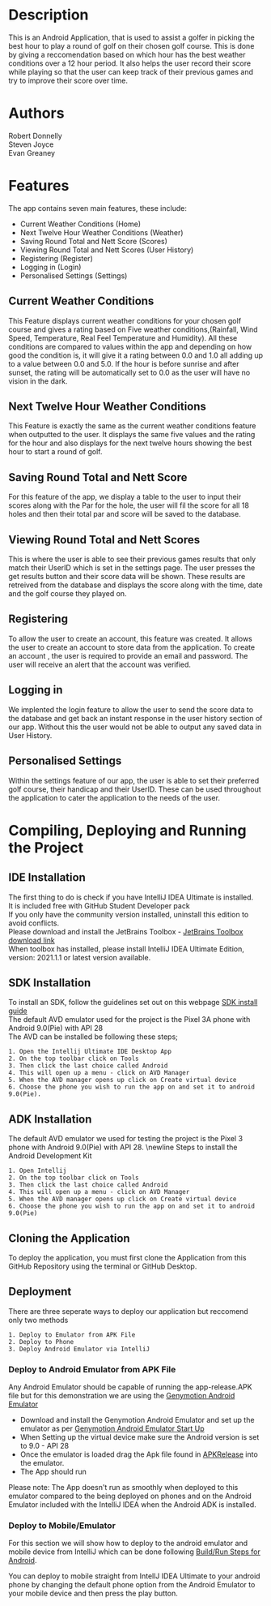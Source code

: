 # Description
This is an Android Application, that is used to assist a golfer in picking the best hour to play a round of golf on their chosen golf course. This is done by giving a reccomendation based on which hour has the best weather conditions over a 12 hour period. It also helps the user record their score while playing so that the user can keep track of their previous games and try to improve their score over time.  
# Authors
Robert Donnelly <br>
Steven Joyce<br>
Evan Greaney
# Features
The app contains seven main features, these include: 

+ Current Weather Conditions (Home)
+ Next Twelve Hour Weather Conditions (Weather)
+ Saving Round Total and Nett Score (Scores)
+ Viewing Round Total and Nett Scores (User History)
+ Registering (Register)
+ Logging in (Login)
+ Personalised Settings (Settings)

## Current Weather Conditions
This Feature displays current weather conditions for your chosen golf course and gives a rating based on Five weather conditions,(Rainfall, Wind Speed, Temperature, Real Feel Temperature and Humidity). All these conditions are compared to values within the app and depending on how good the condition is, it will give it a rating between 0.0 and 1.0 all adding up to a value between 0.0 and 5.0. If the hour is before sunrise and after sunset, the rating will be automatically set to 0.0 as the user will have no vision in the dark. 

## Next Twelve Hour Weather Conditions
This Feature is exactly the same as the current weather conditions feature when outputted to the user. It displays the same five values and the rating for the hour and also displays for the next twelve hours showing the best hour to start a round of golf.

## Saving Round Total and Nett Score
For this feature of the app, we display a table to the user to input their scores along with the Par for the hole, the user will fil the score for all 18 holes and then their total par and score will be saved to the database.

## Viewing Round Total and Nett Scores 
This is where the user is able to see their previous games results that only match their UserID which is set in the settings page. The user presses the get results button and their score data will be shown. These results are retreived from the database and displays the score along with the time, date and the golf course they played on.

## Registering
To allow the user to create an account, this feature was created. It allows the user to create an account to store data from the application. To create an account , the user is required to provide an email and password. The user will receive an alert that the account was verified.   

## Logging in
We implented the login feature to allow the user to send the score data to the database and get back an instant response in the user history section of our app. Without this the user would not be able to output any saved data in User History.

## Personalised Settings
Within the settings feature of our app, the user is able to set their preferred golf course, their handicap and their UserID. These can be used throughout the application to cater the application to the needs of the user. 


# Compiling, Deploying and Running the Project

## IDE Installation 
The first thing to do is check if you have IntelliJ IDEA Ultimate is installed.<br>
It is included free with GitHub Student Developer pack <br>
If you only have the community version installed, uninstall this edition to avoid conflicts.<br>
Please download and install the JetBrains Toolbox - [JetBrains Toolbox download link](https://www.jetbrains.com/toolbox-app/)<br>
When toolbox has installed, please install IntelliJ IDEA Ultimate Edition, version: 2021.1.1 or latest version available.

## SDK Installation
To install an SDK, follow the guidelines set out on this webpage [SDK install guide](https://www.jetbrains.com/help/idea/sdk.html)<br>
The default AVD emulator used for the project is the Pixel 3A phone with Android 9.0(Pie) with API 28  
The AVD can be installed be following these steps;

    1. Open the Intellij Ultimate IDE Desktop App
    2. On the top toolbar click on Tools
    3. Then click the last choice called Android
    4. This will open up a menu - click on AVD Manager
    5. When the AVD manager opens up click on Create virtual device
    6. Choose the phone you wish to run the app on and set it to android 9.0(Pie).

## ADK Installation 
The default AVD emulator we used for testing the project is the Pixel 3 phone with Android 9.0(Pie) with API 28. \newline
Steps to install the Android Development Kit

    1. Open Intellij
    2. On the top toolbar click on Tools
    3. Then click the last choice called Android
    4. This will open up a menu - click on AVD Manager
    5. When the AVD manager opens up click on Create virtual device
    6. Choose the phone you wish to run the app on and set it to android 9.0(Pie)

## Cloning the Application
To deploy the application, you must first clone the Application from this GitHub Repository using the terminal or GitHub Desktop.

## Deployment
There are three seperate ways to deploy our application but reccomend only two methods

    1. Deploy to Emulator from APK File
    2. Deploy to Phone
    3. Deploy Android Emulator via IntelliJ

### Deploy to Android Emulator from APK File
Any Android Emulator should be capable of running the app-release.APK file but for this demonstration we are using the [Genymotion Android Emulator](https://www.genymotion.com)<br>

+ Download and install the Genymotion Android Emulator and set up the emulator as per [Genymotion Android Emulator Start Up](https://docs.genymotion.com/desktop/latest/01_Get_started.html#using-a-license-server)
+ When Setting up the virtual device make sure the Android version is set to 9.0 - API 28
+ Once the emulator is loaded drag the Apk file found in [APKRelease](https://github.com/stevenJoyce/4thYearGroupProject/tree/main/APKRelease) into the emulator.
+ The App should run

Please note: The App doesn't run as smoothly when deployed to this emulator compared to the being deployed on phones and on the Android Emulator included with the IntelliJ IDEA when the Android ADK is installed.

### Deploy to Mobile/Emulator 
For this section we will show how to deploy to the android emulator and mobile device from IntelliJ which can be done following [Build/Run Steps for Android](https://www.jetbrains.com/help/idea/create-your-first-android-application.html#build-run-Android-application).

You can deploy to mobile straight from IntellJ IDEA Ultimate to your android phone by changing the default phone option from the Android Emulator to your mobile device and then press the play button. 


